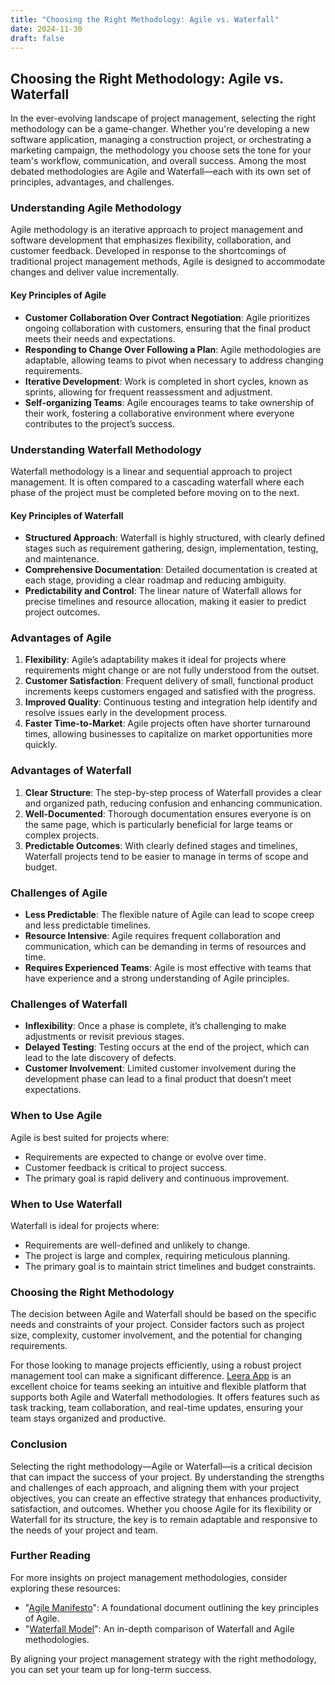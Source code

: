 ```yaml
---
title: "Choosing the Right Methodology: Agile vs. Waterfall"
date: 2024-11-30
draft: false
---
```

## Choosing the Right Methodology: Agile vs. Waterfall

In the ever-evolving landscape of project management, selecting the right methodology can be a game-changer. Whether you're developing a new software application, managing a construction project, or orchestrating a marketing campaign, the methodology you choose sets the tone for your team's workflow, communication, and overall success. Among the most debated methodologies are Agile and Waterfall—each with its own set of principles, advantages, and challenges.

### Understanding Agile Methodology

Agile methodology is an iterative approach to project management and software development that emphasizes flexibility, collaboration, and customer feedback. Developed in response to the shortcomings of traditional project management methods, Agile is designed to accommodate changes and deliver value incrementally.

#### Key Principles of Agile

- **Customer Collaboration Over Contract Negotiation**: Agile prioritizes ongoing collaboration with customers, ensuring that the final product meets their needs and expectations.
- **Responding to Change Over Following a Plan**: Agile methodologies are adaptable, allowing teams to pivot when necessary to address changing requirements.
- **Iterative Development**: Work is completed in short cycles, known as sprints, allowing for frequent reassessment and adjustment.
- **Self-organizing Teams**: Agile encourages teams to take ownership of their work, fostering a collaborative environment where everyone contributes to the project’s success.

### Understanding Waterfall Methodology

Waterfall methodology is a linear and sequential approach to project management. It is often compared to a cascading waterfall where each phase of the project must be completed before moving on to the next.

#### Key Principles of Waterfall

- **Structured Approach**: Waterfall is highly structured, with clearly defined stages such as requirement gathering, design, implementation, testing, and maintenance.
- **Comprehensive Documentation**: Detailed documentation is created at each stage, providing a clear roadmap and reducing ambiguity.
- **Predictability and Control**: The linear nature of Waterfall allows for precise timelines and resource allocation, making it easier to predict project outcomes.

### Advantages of Agile

1. **Flexibility**: Agile’s adaptability makes it ideal for projects where requirements might change or are not fully understood from the outset.
2. **Customer Satisfaction**: Frequent delivery of small, functional product increments keeps customers engaged and satisfied with the progress.
3. **Improved Quality**: Continuous testing and integration help identify and resolve issues early in the development process.
4. **Faster Time-to-Market**: Agile projects often have shorter turnaround times, allowing businesses to capitalize on market opportunities more quickly.

### Advantages of Waterfall

1. **Clear Structure**: The step-by-step process of Waterfall provides a clear and organized path, reducing confusion and enhancing communication.
2. **Well-Documented**: Thorough documentation ensures everyone is on the same page, which is particularly beneficial for large teams or complex projects.
3. **Predictable Outcomes**: With clearly defined stages and timelines, Waterfall projects tend to be easier to manage in terms of scope and budget.

### Challenges of Agile

- **Less Predictable**: The flexible nature of Agile can lead to scope creep and less predictable timelines.
- **Resource Intensive**: Agile requires frequent collaboration and communication, which can be demanding in terms of resources and time.
- **Requires Experienced Teams**: Agile is most effective with teams that have experience and a strong understanding of Agile principles.

### Challenges of Waterfall

- **Inflexibility**: Once a phase is complete, it’s challenging to make adjustments or revisit previous stages.
- **Delayed Testing**: Testing occurs at the end of the project, which can lead to the late discovery of defects.
- **Customer Involvement**: Limited customer involvement during the development phase can lead to a final product that doesn’t meet expectations.

### When to Use Agile

Agile is best suited for projects where:

- Requirements are expected to change or evolve over time.
- Customer feedback is critical to project success.
- The primary goal is rapid delivery and continuous improvement.

### When to Use Waterfall

Waterfall is ideal for projects where:

- Requirements are well-defined and unlikely to change.
- The project is large and complex, requiring meticulous planning.
- The primary goal is to maintain strict timelines and budget constraints.

### Choosing the Right Methodology

The decision between Agile and Waterfall should be based on the specific needs and constraints of your project. Consider factors such as project size, complexity, customer involvement, and the potential for changing requirements.

For those looking to manage projects efficiently, using a robust project management tool can make a significant difference. [Leera App](https://leera.app) is an excellent choice for teams seeking an intuitive and flexible platform that supports both Agile and Waterfall methodologies. It offers features such as task tracking, team collaboration, and real-time updates, ensuring your team stays organized and productive.

### Conclusion

Selecting the right methodology—Agile or Waterfall—is a critical decision that can impact the success of your project. By understanding the strengths and challenges of each approach, and aligning them with your project objectives, you can create an effective strategy that enhances productivity, satisfaction, and outcomes. Whether you choose Agile for its flexibility or Waterfall for its structure, the key is to remain adaptable and responsive to the needs of your project and team.

### Further Reading

For more insights on project management methodologies, consider exploring these resources:

- "[Agile Manifesto](https://agilemanifesto.org/)": A foundational document outlining the key principles of Agile.
- "[Waterfall Model](https://www.seguetech.com/waterfall-vs-agile-methodology/)": An in-depth comparison of Waterfall and Agile methodologies.

By aligning your project management strategy with the right methodology, you can set your team up for long-term success.